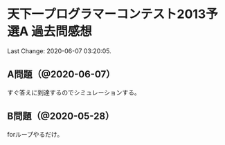 # 天下一プログラマーコンテスト2013予選A 過去問感想

Last Change: 2020-06-07 03:20:05.

## A問題（@2020-06-07）

すぐ答えに到達するのでシミュレーションする。

## B問題（@2020-05-28）

forループやるだけ。

